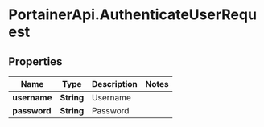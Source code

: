 # PortainerApi.AuthenticateUserRequest

## Properties
Name | Type | Description | Notes
------------ | ------------- | ------------- | -------------
**username** | **String** | Username | 
**password** | **String** | Password | 


